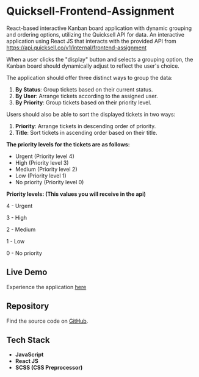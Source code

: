 # Quicksell-Frontend-Assignment
React-based interactive Kanban board application with dynamic grouping and ordering options, utilizing the Quicksell API for data.
An interactive application using React JS that interacts with the provided API from  https://api.quicksell.co/v1/internal/frontend-assignment

When a user clicks the "display" button and selects a grouping option, the Kanban board should dynamically adjust to reflect the user's choice.

The application should offer three distinct ways to group the data:

1. **By Status**: Group tickets based on their current status.
2. **By User**: Arrange tickets according to the assigned user.
3. **By Priority**: Group tickets based on their priority level.

Users should also be able to sort the displayed tickets in two ways:

1. **Priority**: Arrange tickets in descending order of priority.
2. **Title**: Sort tickets in ascending order based on their title.

**The priority levels for the tickets are as follows:**

- Urgent (Priority level 4)
- High (Priority level 3)
- Medium (Priority level 2)
- Low (Priority level 1)
- No priority (Priority level 0)

**Priority levels: (This values you will receive in the api)**

4 - Urgent

3 - High

2 - Medium

1 - Low

0 - No priority

## Live Demo

Experience the application [here](https://janhavi-quicksell-assignment.vercel.app/)

## Repository

Find the source code on [GitHub](https://github.com/Berlingithub/QuiceSell_assignment/tree/my-new-branch).

## Tech Stack

- **JavaScript**
- **React JS**
- **SCSS (CSS Preprocessor)**


